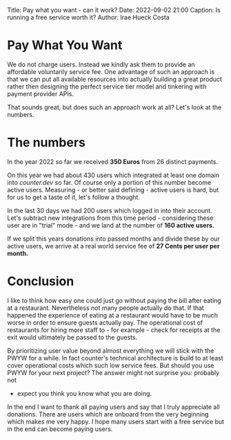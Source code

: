 Title: Pay what you want - can it work?
Date: 2022-09-02 21:00
Caption: Is running a free service worth it?
Author: Irae Hueck Costa



# Pay What You Want

We do not charge users. Instead we kindly ask them to provide an affordable
voluntarily service fee. One advantage of such an approach is that we can put
all available resources into actually building a great product rather then designing the
perfect service tier model and tinkering with payment provider APIs.

That sounds great, but does such an approach work at all? Let's look at the numbers.



# The numbers
In the year 2022 so far we received **350 Euros** from 26 distinct payments. 

On this year we had about 430 users which integrated at least one domain into
*counter.dev* so far. Of course only a portion of this number become active
users. Measuring - or better said defining - active users is hard, but for us
to get a taste of it, let's follow a thought.

In the last 30 days we had 200 users which logged in into their account. Let's
subtract new integrations from this time period - considering these user are in
"trial" mode - and we land at the number of **160 active users**.


If we split this years donations into passed months and divide these by
our active users, we arrive at a real world service fee of **27 Cents per user per
month.**

# Conclusion

I like to think how easy one could just go without paying the bill after eating
at a restaurant. Nevertheless not many people actually do that. If that
happened the experience of eating at a restaurant would have to be much worse
in order to ensure guests actually pay. The operational cost of restaurants for
hiring more staff to - for example - check for receipts at the exit would
ultimately be passed to the guests.

By prioritizing user value beyond almost everything we will stick with the PWYW
for a while. In fact counter's technical architecture is build to at least
cover operational costs which such low service fees. But should you use PWYW
for your next project? The answer might not surprise you: probably not
- expect you think you know what you are doing.

In the end I want to thank all paying users and say that I truly appreciate all
donations. There are users which are onboard from the very beginning which
makes me very happy. I hope many users start with a free service but in the end
can become paying users.
